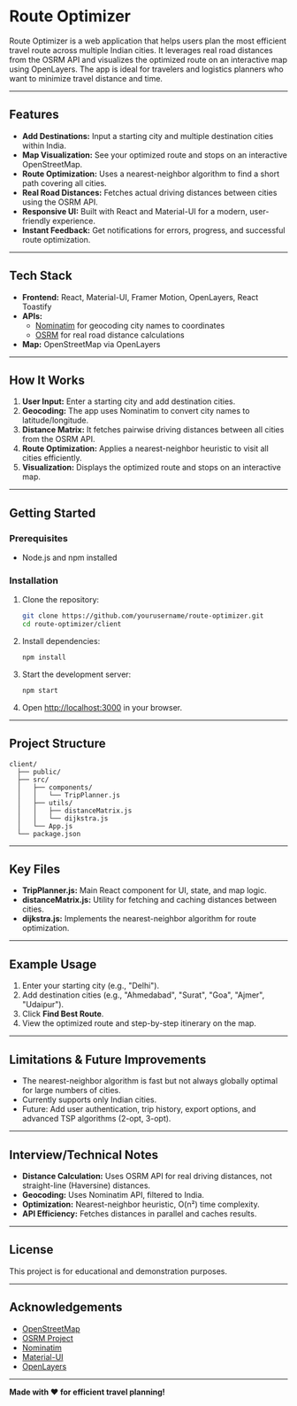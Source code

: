 # Route Optimizer

Route Optimizer is a web application that helps users plan the most efficient travel route across multiple Indian cities. It leverages real road distances from the OSRM API and visualizes the optimized route on an interactive map using OpenLayers. The app is ideal for travelers and logistics planners who want to minimize travel distance and time.

---

## Features

- **Add Destinations:** Input a starting city and multiple destination cities within India.
- **Map Visualization:** See your optimized route and stops on an interactive OpenStreetMap.
- **Route Optimization:** Uses a nearest-neighbor algorithm to find a short path covering all cities.
- **Real Road Distances:** Fetches actual driving distances between cities using the OSRM API.
- **Responsive UI:** Built with React and Material-UI for a modern, user-friendly experience.
- **Instant Feedback:** Get notifications for errors, progress, and successful route optimization.

---

## Tech Stack

- **Frontend:** React, Material-UI, Framer Motion, OpenLayers, React Toastify
- **APIs:** 
  - [Nominatim](https://nominatim.openstreetmap.org/) for geocoding city names to coordinates
  - [OSRM](https://project-osrm.org/) for real road distance calculations
- **Map:** OpenStreetMap via OpenLayers

---

## How It Works

1. **User Input:** Enter a starting city and add destination cities.
2. **Geocoding:** The app uses Nominatim to convert city names to latitude/longitude.
3. **Distance Matrix:** It fetches pairwise driving distances between all cities from the OSRM API.
4. **Route Optimization:** Applies a nearest-neighbor heuristic to visit all cities efficiently.
5. **Visualization:** Displays the optimized route and stops on an interactive map.

---

## Getting Started

### Prerequisites

- Node.js and npm installed

### Installation

1. Clone the repository:
    ```bash
    git clone https://github.com/yourusername/route-optimizer.git
    cd route-optimizer/client
    ```

2. Install dependencies:
    ```bash
    npm install
    ```

3. Start the development server:
    ```bash
    npm start
    ```

4. Open [http://localhost:3000](http://localhost:3000) in your browser.

---

## Project Structure

```
client/
  ├── public/
  ├── src/
  │   ├── components/
  │   │   └── TripPlanner.js
  │   ├── utils/
  │   │   ├── distanceMatrix.js
  │   │   └── dijkstra.js
  │   └── App.js
  └── package.json
```

---

## Key Files

- **TripPlanner.js:** Main React component for UI, state, and map logic.
- **distanceMatrix.js:** Utility for fetching and caching distances between cities.
- **dijkstra.js:** Implements the nearest-neighbor algorithm for route optimization.

---

## Example Usage

1. Enter your starting city (e.g., "Delhi").
2. Add destination cities (e.g., "Ahmedabad", "Surat", "Goa", "Ajmer", "Udaipur").
3. Click **Find Best Route**.
4. View the optimized route and step-by-step itinerary on the map.

---

## Limitations & Future Improvements

- The nearest-neighbor algorithm is fast but not always globally optimal for large numbers of cities.
- Currently supports only Indian cities.
- Future: Add user authentication, trip history, export options, and advanced TSP algorithms (2-opt, 3-opt).

---

## Interview/Technical Notes

- **Distance Calculation:** Uses OSRM API for real driving distances, not straight-line (Haversine) distances.
- **Geocoding:** Uses Nominatim API, filtered to India.
- **Optimization:** Nearest-neighbor heuristic, O(n²) time complexity.
- **API Efficiency:** Fetches distances in parallel and caches results.

---

## License

This project is for educational and demonstration purposes.

---

## Acknowledgements

- [OpenStreetMap](https://www.openstreetmap.org/)
- [OSRM Project](https://project-osrm.org/)
- [Nominatim](https://nominatim.openstreetmap.org/)
- [Material-UI](https://mui.com/)
- [OpenLayers](https://openlayers.org/)

---

**Made with ❤️ for efficient travel planning!**
